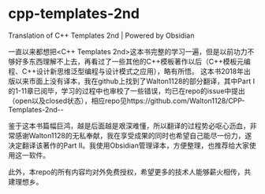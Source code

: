 # cpp-templates-2nd
Translation of C++ Templates 2nd | Powered by Obsidian

一直以来都想把<C++ Templates 2nd>这本书完整的学习一遍，但是以前功力不够好多东西理解不上去，再看过了一些其他的C++模板著作以后（C++模板元编程、C++设计新思维泛型编程与设计模式之应用），略有所悟。
这本书2018年出版以来市面上没有译本，我在github上找到了Walton1128的部分翻译，其中Part I的1-11章已阅毕，学习的过程中也审校了一些错误，均已在repo的issue中提出（open以及closed状态），相应repo见https://github.com/Walton1128/CPP-Templates-2nd--

鉴于这本书篇幅巨鸿，越是后面越是艰深难懂，所以翻译的过程势必呕心沥血，非常感谢Walton1128的无私奉献，我在享受成果的同时也希望自己能尽一份力，遂决定翻译该著作的Part II。我使用Obsidian管理译本，方便整理，也推荐给大家使用这一软件。

此外，本repo的所有内容均对外免费授权，希望更多的技术人能够薪火相传，共建理想乡。
